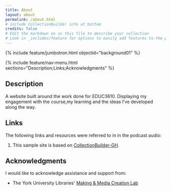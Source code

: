 ```yaml
---
title: About
layout: about
permalink: /about.html
# include CollectionBuilder info at bottom
credits: false
# Edit the markdown on in this file to describe your collection
# Look in _includes/feature for options to easily add features to the page
---
```


{% include feature/jumbotron.html objectid="background01" %}

{% include feature/nav-menu.html sections="Description;Links;Acknowledgments" %}

## Description

A website built around the work done for EDUC3610. Displaying my engagement with the course,my learning and the ideas I’ve developed along the way.


## Links
The following links and resources were referred to in in the podcast audio:

1. This sample site is based on [CollectionBuilder-GH](https://collectionbuilding.github.io/gh/).


## Acknowledgments

I would like to acknowledge assistance and support from:

- The York University Libraries' [Making & Media Creation Lab](https://www.library.yorku.ca/ds/)
